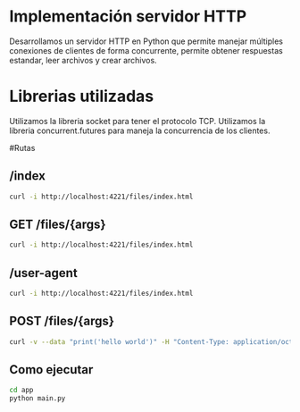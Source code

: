 # Implementación servidor HTTP

Desarrollamos un servidor HTTP en Python que permite manejar múltiples conexiones de clientes de forma concurrente, permite obtener respuestas estandar, leer archivos y crear archivos. 

# Librerias utilizadas

Utilizamos la libreria socket para tener el protocolo TCP.
Utilizamos la libreria concurrent.futures para maneja la concurrencia de los clientes.

#Rutas

## /index

```bash
curl -i http://localhost:4221/files/index.html
```

## GET /files/{args} 
```bash
curl -i http://localhost:4221/files/index.html
```

## /user-agent
```bash
curl -i http://localhost:4221/files/index.html
```
## POST /files/{args}
```bash
curl -v --data "print('hello world')" -H "Content-Type: application/octet-stream" http://localhost:4221/files/H.py
```

## Como ejecutar

```bash
cd app
python main.py

```

